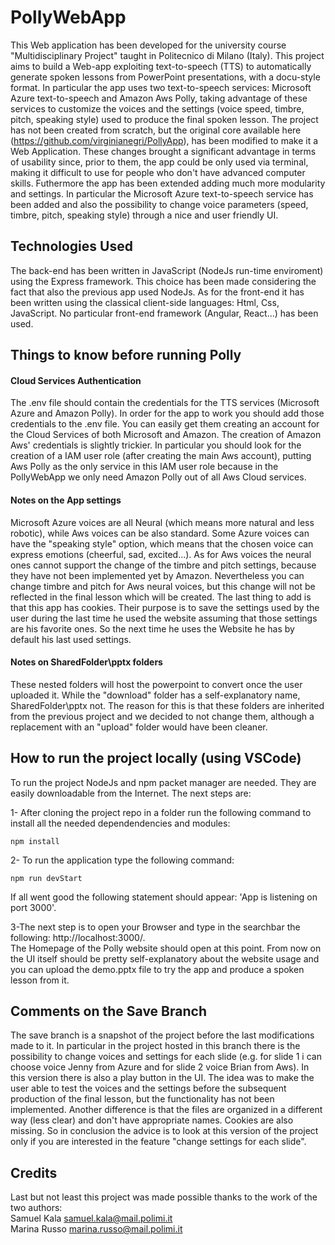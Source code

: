 # PollyWebApp

This Web application has been developed for the university course "Multidisciplinary Project" taught in Politecnico di Milano (Italy).
This project aims to build a Web-app exploiting text-to-speech (TTS) to automatically generate spoken lessons from PowerPoint presentations, with a docu-style format.
In particular the app uses two text-to-speech services: Microsoft Azure text-to-speech and Amazon Aws Polly, taking advantage of these services to customize the voices and the settings (voice speed, timbre, pitch, speaking style) used to produce the final spoken lesson.
The project has not been created from scratch, but the original core available here (https://github.com/virginianegri/PollyApp), has been modified to make it a Web Application. These changes brought a significant advantage in terms of usability since, prior to them, the app could be only used via terminal, making it difficult to use for people who don't have advanced computer skills. Futhermore the app has been extended adding much more modularity and settings. In particular the Microsoft Azure text-to-speech service has been added and also the possibility to change voice parameters (speed, timbre, pitch, speaking style) through a nice and user friendly UI.


## Technologies Used
The back-end has been written in JavaScript (NodeJs run-time enviroment) using the Express framework. This choice has been made
 considering the fact that also the previous app used NodeJs.
As for the front-end it has been written using the classical client-side languages: Html, Css, JavaScript. No particular front-end framework (Angular, React...) has been used.

## Things to know before running Polly

#### Cloud Services Authentication

The .env file should contain the credentials for the TTS services (Microsoft Azure and Amazon Polly). In order for the app to work you should add those credentials 
to the .env file. You can easily get them creating an account for the Cloud Services of both Microsoft and Amazon. The creation of Amazon Aws' credentials is slightly trickier. In particular you should look for the creation of a IAM user role (after creating the main Aws account), putting Aws Polly as the only service in this IAM user role because in the PollyWebApp we only need Amazon Polly out of all Aws Cloud services.

#### Notes on the App settings

Microsoft Azure voices are all Neural (which means more natural and less robotic), while Aws voices can be also standard. Some Azure voices can have the "speaking style" option, which means that the chosen voice can express emotions (cheerful, sad, excited...). 
As for Aws voices the neural ones cannot support the change of the timbre and pitch settings, because they have not been implemented yet by Amazon.
Nevertheless you can change timbre and pitch for Aws neural voices, but this change will not be reflected in the final lesson which will be created.
The last thing to add is that this app has cookies. Their purpose is to save the settings used by the user during the last time he used the website assuming that those settings are his favorite ones. So the next time he uses the Website he has by default his last used settings.

#### Notes on SharedFolder\pptx folders
These nested folders will host the powerpoint to convert once the user uploaded it. While the "download" folder has a self-explanatory name, SharedFolder\pptx
not. The reason for this is that these folders are inherited from the previous project and we decided to not change them, although a replacement with an "upload" folder would have been cleaner.

## How to run the project locally (using VSCode)

To run the project NodeJs and npm packet manager are needed. They are easily downloadable from the Internet. 
The next steps are:

1- After cloning the project repo in a folder run the following command to install all the needed dependendencies and modules:
```
npm install
```
2- To run the application type the following command:
```
npm run devStart
```

If all went good the following statement should appear: 'App is listening on port 3000'.

3-The next step is to open your Browser and type in the searchbar the following: http://localhost:3000/. \
The Homepage of the Polly website should open at this point. 
From now on the UI itself should be pretty self-explanatory about the website usage and you can upload the demo.pptx file to try the app and produce a spoken lesson from it.

## Comments on the Save Branch
The save branch is a snapshot of the project before the last modifications made to it.
In particular in the project hosted in this branch there is the possibility to change voices and settings for each slide (e.g. for slide 1 i can choose voice Jenny from Azure and for slide 2 voice Brian from Aws). In this version there is also a play button in the UI. The idea was to make the user able to test the voices and the settings before the subsequent production of the final lesson, but the functionality has not been implemented. Another difference is that the files are organized in a different way (less clear) and don't have appropriate names. Cookies are also missing. So in conclusion the advice is to look at this version of the project only if you are interested in the feature "change settings for each slide".



## Credits
Last but not least this project was made possible thanks to the work of the two authors:\
Samuel Kala samuel.kala@mail.polimi.it\
Marina Russo marina.russo@mail.polimi.it






